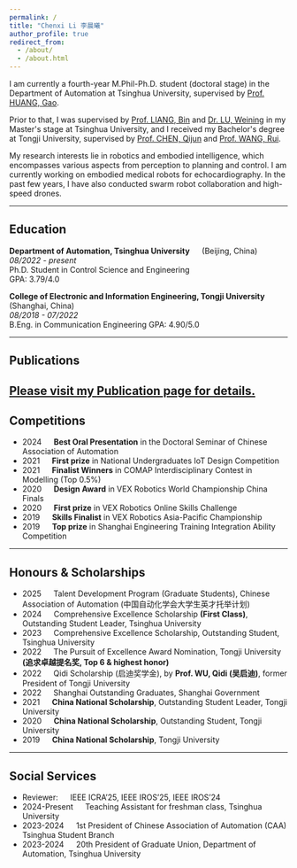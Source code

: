 ```yaml
---
permalink: /
title: "Chenxi Li 李晨曦"
author_profile: true
redirect_from: 
  - /about/
  - /about.html
---
```


I am currently a fourth-year M.Phil-Ph.D. student (doctoral stage) in the Department of Automation at Tsinghua University, supervised by [Prof. HUANG, Gao](http://www.gaohuang.net/).

Prior to that, I was supervised by [Prof. LIANG, Bin](https://www.au.tsinghua.edu.cn/en/info/1096/3293.htm) and [Dr. LU, Weining](https://www.bnrist.tsinghua.edu.cn/info/1220/3908.htm) in my Master's stage at Tsinghua University,
and I received my Bachelor's degree at Tongji University, supervised by [Prof. CHEN, Qijun](https://rail.tongji.edu.cn) and [Prof. WANG, Rui](https://see.tongji.edu.cn/info/1379/12428.htm).

My research interests lie in robotics and embodied intelligence, which encompasses various aspects from perception to planning and control. I am currently working on embodied medical robots for echocardiography. In the past few years, I have also conducted swarm robot collaboration and high-speed drones.

---
## Education
**Department of Automation, Tsinghua University** &emsp; (Beijing, China)  
_08/2022 - present_  
Ph.D. Student in Control Science and Engineering  
GPA: 3.79/4.0

**College of Electronic and Information Engineering, Tongji University**  &emsp; (Shanghai, China)  
_08/2018 - 07/2022_  
B.Eng. in Communication Engineering
GPA: 4.90/5.0

---
## Publications
[Please visit my **Publication page** for details.](https://chx-li.github.io/publications/)
---
## Competitions
- 2024 &emsp; **Best Oral Presentation** in the Doctoral Seminar of Chinese Association of Automation
- 2021 &emsp; **First prize** in National Undergraduates IoT Design Competition
- 2021 &emsp; **Finalist Winners** in COMAP Interdisciplinary Contest in Modelling (Top 0.5%)
- 2020 &emsp; **Design Award** in VEX Robotics World Championship China Finals
- 2020 &emsp; **First prize** in VEX Robotics Online Skills Challenge
- 2019 &emsp; **Skills Finalist** in VEX Robotics Asia-Pacific Championship
- 2019 &emsp; **Top prize** in Shanghai Engineering Training Integration Ability Competition
---

## Honours & Scholarships

- 2025 &emsp; Talent Development Program (Graduate Students), Chinese Association of Automation (中国自动化学会大学生英才托举计划)
- 2024 &emsp; Comprehensive Excellence Scholarship **(First Class)**, Outstanding Student Leader, Tsinghua University
- 2023 &emsp; Comprehensive Excellence Scholarship, Outstanding Student, Tsinghua University
- 2022 &emsp; The Pursuit of Excellence Award Nomination, Tongji University **(追求卓越提名奖, Top 6 & highest honor)**
- 2022 &emsp; Qidi Scholarship (启迪奖学金), by **Prof. WU, Qidi (吴启迪)**, former President of Tongji University
- 2022 &emsp; Shanghai Outstanding Graduates, Shanghai Government
- 2021 &emsp; **China National Scholarship**, Outstanding Student Leader, Tongji University
- 2020 &emsp; **China National Scholarship**, Outstanding Student, Tongji University
- 2019 &emsp; **China National Scholarship**, Tongji University
---

## Social Services
- Reviewer: &emsp; IEEE ICRA’25, IEEE IROS’25, IEEE IROS’24
- 2024-Present &emsp; Teaching Assistant for freshman class, Tsinghua University
- 2023-2024 &emsp; 1st President of Chinese Association of Automation (CAA) Tsinghua Student Branch
- 2023-2024 &emsp; 20th President of Graduate Union, Department of Automation, Tsinghua University


